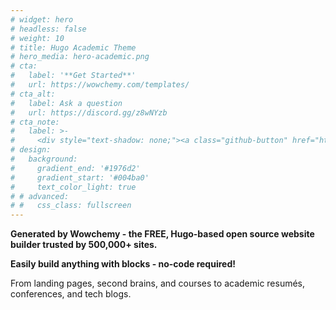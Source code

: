 ```yaml
---
# widget: hero
# headless: false
# weight: 10
# title: Hugo Academic Theme
# hero_media: hero-academic.png
# cta:
#   label: '**Get Started**'
#   url: https://wowchemy.com/templates/
# cta_alt:
#   label: Ask a question
#   url: https://discord.gg/z8wNYzb
# cta_note:
#   label: >-
#     <div style="text-shadow: none;"><a class="github-button" href="https://github.com/wowchemy/wowchemy-hugo-themes" data-icon="octicon-star" data-size="large" data-show-count="true" aria-label="Star">Star Wowchemy Website Builder</a></div><div style="text-shadow: none;"><a class="github-button" href="https://github.com/wowchemy/starter-hugo-academic" data-icon="octicon-star" data-size="large" data-show-count="true" aria-label="Star">Star the Academic template</a></div>
# design:
#   background:
#     gradient_end: '#1976d2'
#     gradient_start: '#004ba0'
#     text_color_light: true
# # advanced:
# #   css_class: fullscreen
---
```


**Generated by Wowchemy - the FREE, Hugo-based open source website builder trusted by 500,000+ sites.**

**Easily build anything with blocks - no-code required!**

From landing pages, second brains, and courses to academic resumés, conferences, and tech blogs.

<!--Custom spacing-->
<div class="mb-3"></div>
<!--GitHub Button JS-->
<script async defer src="https://buttons.github.io/buttons.js"></script>
